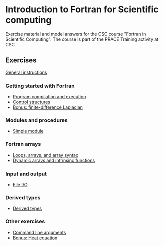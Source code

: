 # Introduction to Fortran for Scientific computing

Exercise material and model answers for the CSC course "Fortran in Scientific
Computing". The course is part of the PRACE Training activity at CSC

## Exercises

[General instructions](exercise-instructions.md)


### Getting started with Fortran
 - [Program compilation and execution](hello)
 - [Control structures](control-structures)
 - [Bonus: finite-difference Laplacian](finite-difference)

### Modules and procedures
 - [Simple module](modules)

### Fortran arrays
 - [Loops, arrays, and array syntax](loops-arrays)
 - [Dynamic arrays and intrinsinc functions](dynamic-arrays)

### Input and output
 - [File I/O](io)

### Derived types
 - [Derived types](derived-types)

### Other exercises
 - [Command line arguments](command-line)
 - [Bonus: Heat equation](heat-equation)
